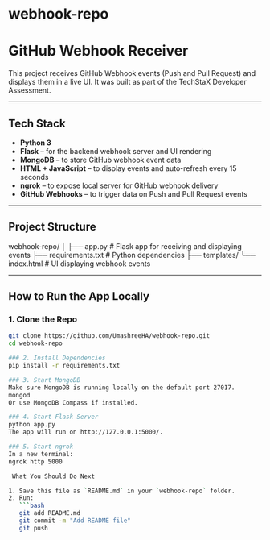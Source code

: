 # webhook-repo

# GitHub Webhook Receiver 

This project receives GitHub Webhook events (Push and Pull Request) and displays them in a live UI. It was built as part of the TechStaX Developer Assessment.

---

##  Tech Stack

- **Python 3**
- **Flask** – for the backend webhook server and UI rendering
- **MongoDB** – to store GitHub webhook event data
- **HTML + JavaScript** – to display events and auto-refresh every 15 seconds
- **ngrok** – to expose local server for GitHub webhook delivery
- **GitHub Webhooks** – to trigger data on Push and Pull Request events

---

##  Project Structure

webhook-repo/
│
├── app.py # Flask app for receiving and displaying events
├── requirements.txt # Python dependencies
├── templates/
 └── index.html # UI displaying webhook events


---

##  How to Run the App Locally

### 1. Clone the Repo

```bash
git clone https://github.com/UmashreeHA/webhook-repo.git
cd webhook-repo

### 2. Install Dependencies
pip install -r requirements.txt

### 3. Start MongoDB
Make sure MongoDB is running locally on the default port 27017.
mongod
Or use MongoDB Compass if installed.

### 4. Start Flask Server
python app.py
The app will run on http://127.0.0.1:5000/.

### 5. Start ngrok
In a new terminal:
ngrok http 5000

 What You Should Do Next

1. Save this file as `README.md` in your `webhook-repo` folder.
2. Run:
   ```bash
   git add README.md
   git commit -m "Add README file"
   git push
